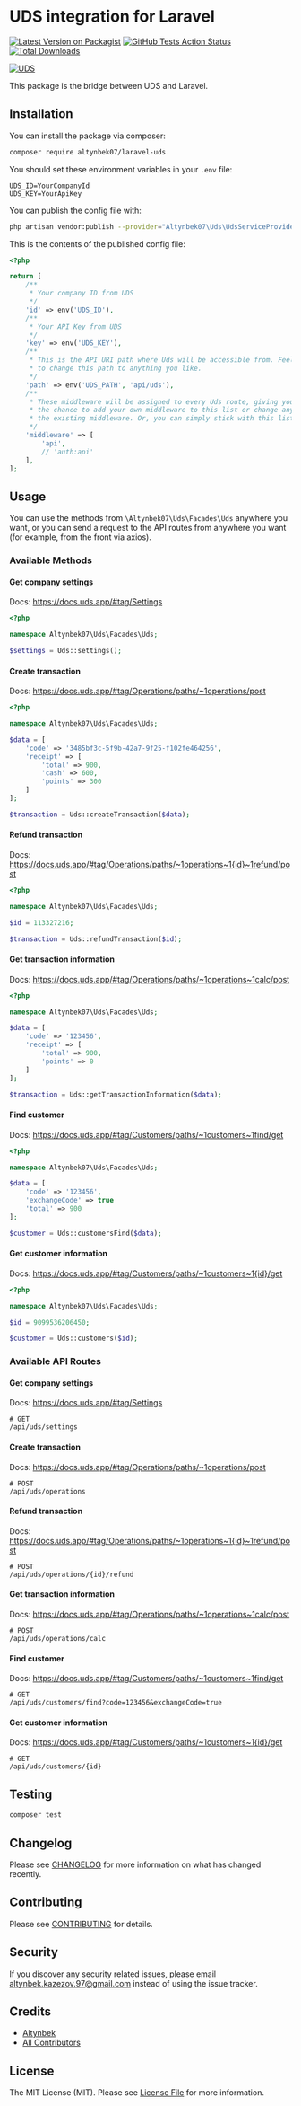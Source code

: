 # UDS integration for Laravel

[![Latest Version on Packagist](https://img.shields.io/packagist/v/altynbek07/laravel-uds.svg?style=flat-square)](https://packagist.org/packages/altynbek07/laravel-uds)
[![GitHub Tests Action Status](https://img.shields.io/github/workflow/status/altynbek07/laravel-uds/run-tests?label=tests)](https://github.com/altynbek07/laravel-uds/actions?query=workflow%3Arun-tests+branch%3Amaster)
[![Total Downloads](https://img.shields.io/packagist/dt/altynbek07/laravel-uds.svg?style=flat-square)](https://packagist.org/packages/altynbek07/laravel-uds)

[![UDS](./img/uds-horizontal.svg)](https://uds.app)

This package is the bridge between UDS and Laravel.

## Installation

You can install the package via composer:

```bash
composer require altynbek07/laravel-uds
```

You should set these environment variables in your `.env` file:

```env
UDS_ID=YourCompanyId
UDS_KEY=YourApiKey
```

You can publish the config file with:

```bash
php artisan vendor:publish --provider="Altynbek07\Uds\UdsServiceProvider" --tag="config"
```

This is the contents of the published config file:

```php
<?php

return [
    /**
     * Your company ID from UDS
     */
    'id' => env('UDS_ID'),
    /**
     * Your API Key from UDS
     */
    'key' => env('UDS_KEY'),
    /**
     * This is the API URI path where Uds will be accessible from. Feel free
     * to change this path to anything you like.
     */
    'path' => env('UDS_PATH', 'api/uds'),
    /**
     * These middleware will be assigned to every Uds route, giving you
     * the chance to add your own middleware to this list or change any of
     * the existing middleware. Or, you can simply stick with this list.
     */
    'middleware' => [
        'api',
        // 'auth:api'
    ],
];
```

## Usage

You can use the methods from `\Altynbek07\Uds\Facades\Uds` anywhere you want, or you can send a request to the API routes from anywhere you want (for example, from the front via axios).

### Available Methods

#### Get company settings

Docs: https://docs.uds.app/#tag/Settings

```php
<?php

namespace Altynbek07\Uds\Facades\Uds;

$settings = Uds::settings();
```

#### Create transaction

Docs: https://docs.uds.app/#tag/Operations/paths/~1operations/post

```php
<?php

namespace Altynbek07\Uds\Facades\Uds;

$data = [
    'code' => '3485bf3c-5f9b-42a7-9f25-f102fe464256',
    'receipt' => [
        'total' => 900,
        'cash' => 600,
        'points' => 300
    ]
];

$transaction = Uds::createTransaction($data);
```

#### Refund transaction

Docs: https://docs.uds.app/#tag/Operations/paths/~1operations~1{id}~1refund/post

```php
<?php

namespace Altynbek07\Uds\Facades\Uds;

$id = 113327216;

$transaction = Uds::refundTransaction($id);
```

#### Get transaction information

Docs: https://docs.uds.app/#tag/Operations/paths/~1operations~1calc/post

```php
<?php

namespace Altynbek07\Uds\Facades\Uds;

$data = [
    'code' => '123456',
    'receipt' => [
        'total' => 900,
        'points' => 0
    ]
];

$transaction = Uds::getTransactionInformation($data);
```

#### Find customer

Docs: https://docs.uds.app/#tag/Customers/paths/~1customers~1find/get

```php
<?php

namespace Altynbek07\Uds\Facades\Uds;

$data = [
    'code' => '123456',
    'exchangeCode' => true
    'total' => 900
];

$customer = Uds::customersFind($data);
```

#### Get customer information

Docs: https://docs.uds.app/#tag/Customers/paths/~1customers~1{id}/get

```php
<?php

namespace Altynbek07\Uds\Facades\Uds;

$id = 9099536206450;

$customer = Uds::customers($id);
```

### Available API Routes

#### Get company settings

Docs: https://docs.uds.app/#tag/Settings

```
# GET
/api/uds/settings
```

#### Create transaction

Docs: https://docs.uds.app/#tag/Operations/paths/~1operations/post

```
# POST
/api/uds/operations
```

#### Refund transaction

Docs: https://docs.uds.app/#tag/Operations/paths/~1operations~1{id}~1refund/post

```
# POST
/api/uds/operations/{id}/refund
```

#### Get transaction information

Docs: https://docs.uds.app/#tag/Operations/paths/~1operations~1calc/post

```
# POST
/api/uds/operations/calc
```

#### Find customer

Docs: https://docs.uds.app/#tag/Customers/paths/~1customers~1find/get

```
# GET
/api/uds/customers/find?code=123456&exchangeCode=true
```

#### Get customer information

Docs: https://docs.uds.app/#tag/Customers/paths/~1customers~1{id}/get

```
# GET
/api/uds/customers/{id}
```

## Testing

```bash
composer test
```

## Changelog

Please see [CHANGELOG](CHANGELOG.md) for more information on what has changed recently.

## Contributing

Please see [CONTRIBUTING](CONTRIBUTING.md) for details.

## Security

If you discover any security related issues, please email altynbek.kazezov.97@gmail.com instead of using the issue tracker.

## Credits

-   [Altynbek](https://github.com/altynbek07)
-   [All Contributors](../../contributors)

## License

The MIT License (MIT). Please see [License File](LICENSE.md) for more information.
